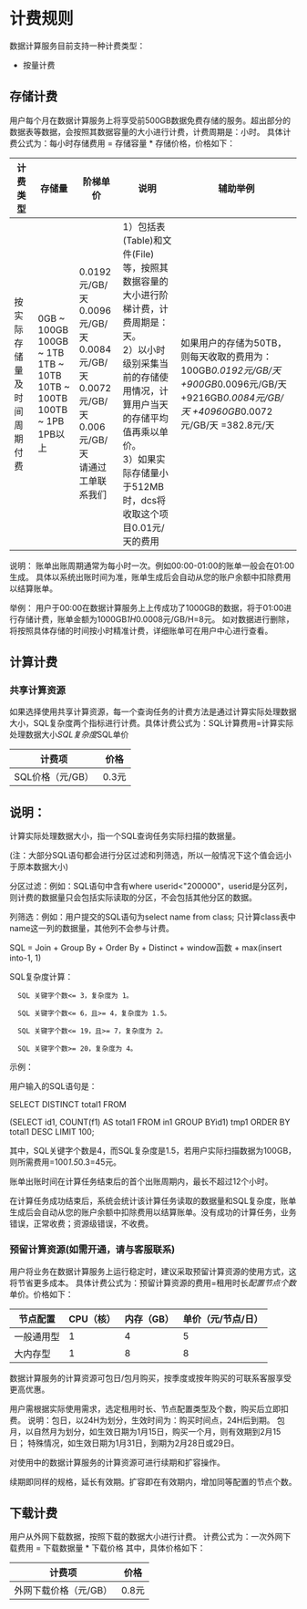 # 计费规则

数据计算服务目前支持一种计费类型：
 * 按量计费

## 存储计费

用户每个月在数据计算服务上将享受前500GB数据免费存储的服务。超出部分的数据表等数据，会按照其数据容量的大小进行计费，计费周期是：小时。
具体计费公式为：每小时存储费用 = 存储容量 * 存储价格，价格如下：

|计费类型|存储量|阶梯单价|说明|辅助举例|
|---|---|---|---|---|
|按实际存储量及时间周期付费|0GB ~ 100GB<br>100GB ~ 1TB<br>1TB ~ 10TB<br>10TB ~ 100TB<br>100TB ~ 1PB<br>1PB以上|0.0192元/GB/天<br>0.0096元/GB/天<br>0.0084元/GB/天<br> 0.0072元/GB/天<br>0.006元/GB/天<br>请通过工单联系我们|1）包括表(Table)和文件(File)等，按照其数据容量的大小进行阶梯计费，计费周期是：天。<br>2）以小时级别采集当前的存储使用情况，计算用户当天的存储平均值再乘以单价。<br>3）如果实际存储量小于512MB时，dcs将收取这个项目0.01元/天的费用|如果用户的存储为50TB，则每天收取的费用为：100GB*0.0192元/GB/天 +900GB*0.0096元/GB/天+9216GB*0.0084元/GB/天 +40960GB*0.0072元/GB/天 =382.8元/天 |


说明：
账单出账周期通常为每小时一次。例如00:00-01:00的账单一般会在01:00生成。
具体以系统出账时间为准，账单生成后会自动从您的账户余额中扣除费用以结算账单。

举例：
用户于00:00在数据计算服务上上传成功了1000GB的数据，将于01:00进行存储计费，账单金额为1000GB*1H*0.0008元/GB/H=8元。
如对数据进行删除，将按照具体存储的时间按小时精准计费，详细账单可在用户中心进行查看。


## 计算计费

### 共享计算资源

   如果选择使用共享计算资源，每一个查询任务的计费方法是通过计算实际处理数据大小，SQL复杂度两个指标进行计费。具体计费公式为：SQL计算费用=计算实际处理数据大小*SQL复杂度*SQL单价

| 计费项 | 价格 | 
| ------ | ------ | 
| SQL价格（元/GB） | 0.3元 | 

## 说明：
计算实际处理数据大小，指一个SQL查询任务实际扫描的数据量。

(注：大部分SQL语句都会进行分区过滤和列筛选，所以一般情况下这个值会远小于原本数据大小)

分区过滤：例如：SQL语句中含有where userid<"200000"，userid是分区列，则计费的数据量只会包括实际读取的分区，不会包括其他分区的数据。

列筛选：例如：用户提交的SQL语句为select name from class; 只计算class表中name这一列的数据量，其他列不会参与计费。

SQL = Join + Group By + Order By + Distinct + window函数 + max(insert into-1, 1)

SQL复杂度计算：

      SQL 关键字个数<= 3，复杂度为 1。
      
      SQL 关键字个数<= 6，且>= 4，复杂度为 1.5。
      
      SQL 关键字个数<= 19，且>= 7，复杂度为 2。
      
      SQL 关键字个数>= 20，复杂度为 4。
      
示例：

用户输入的SQL语句是：

SELECT DISTINCT total1 FROM

(SELECT id1, COUNT(f1) AS total1 FROM in1 GROUP BYid1) tmp1 ORDER BY total1 DESC LIMIT 100;

其中，SQL关键字个数是4，而SQL复杂度是1.5，若用户实际扫描数据为100GB，则所需费用=100*1.5*0.3=45元。

账单出账时间在计算任务结束后的首个出账周期内，最长不超过12个小时。

在计算任务成功结束后，系统会统计该计算任务读取的数据量和SQL复杂度，账单生成后会自动从您的账户余额中扣除费用以结算账单。没有成功的计算任务，业务错误，正常收费；资源级错误，不收费。

### 预留计算资源(如需开通，请与客服联系)

用户将业务在数据计算服务上运行稳定时，建议采取预留计算资源的使用方式，这将节省更多成本。
具体计费公式为：预留计算资源的费用=租用时长*配置节点个数*单价。价格如下：

| 节点配置 | CPU（核） |  内存（GB） | 单价（元/节点/日） |  
| ------ | ------ | ------ | ------ | 
| 一般通用型 | 1 | 4 | 5 |
| 大内存型 | 1 | 8 | 8 |

数据计算服务的计算资源可包日/包月购买，按季度或按年购买的可联系客服享受更高优惠。

用户需根据实际使用需求，选定租用时长、节点配置类型及个数，购买后立即扣费。
说明：包日，以24H为划分，生效时间为：购买时间点，24H后到期。
包月，以自然月为划分，如生效日期为1月15日，购买一个月，则有效期到2月15日；
          特殊情况，如生效日期为1月31日，到期为2月28日或29日。

对使用中的数据计算服务的计算资源可进行续期和扩容操作。

续期即同样的规格，延长有效期。扩容即在有效期内，增加同等配置的节点个数。

## 下载计费

用户从外网下载数据，按照下载的数据大小进行计费。
计费公式为：一次外网下载费用 = 下载数据量 * 下载价格
其中，具体价格如下：

| 计费项 | 价格 | 
| ------ | ------ | 
| 外网下载价格（元/GB） | 0.8元 | 
